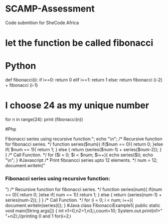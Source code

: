 # SCAMP-Assessment
Code submition for SheCode Africa
# let the function be called fibonacci
# Python 
def fibonacci(i):
    if i==0:
        return 0
    elif i==1:
        return 1
    else:
       return fibonacci (i-2) + fibonacci (i-1)
    
# I choose 24 as my unique number
for n in range(24):
    print (fibonacci(n))

#Php

<?php  
/* Print fiboancci series upto 12 elements. */  
$num = 12;  
echo "<h3>Fibonacci series using recursive function:</h3>";  
echo "\n";  
/* Recursive function for fibonacci series. */  
function series($num){  
    if($num == 0){  
    return 0;  
    }else if( $num == 1){  
return 1;  
}  else {  
return (series($num-1) + series($num-2));  
}   
}  
/* Call Function. */  
for ($i = 0; $i < $num; $i++){  
echo series($i);  
echo "\n";  
}


#Javascript 

/* Print fiboancci series upto 12 elements. */  
num = 12;  
document.writeln("<h3>Fibonacci series using recursive function: </h3>")

/* Recursive function for fibonacci series. */  
function series(num){  
    if(num == 0){  
    return 0;  
    }else if( num == 1){  
return 1;  
}  else {  
return (series(num-1) + series(num-2));  
}   
}  
/* Call Function. */  
for (i = 0; i < num; i++){  
document.writeln(series(i));  
}

#Java

class FibonacciExample1{
public static void main(String args[])
{  
 int n1=0,n2=1,n3,i,count=10;  
 System.out.print(n1+" "+n2);//printing 0 and 1  
  
 for(i=2;i<count;++i)//loop starts from 2 because 0 and 1 are already printed  
 {  
  n3=n1+n2;  
  System.out.print(" "+n3);  
  n1=n2;  
  n2=n3;  
 }  

}}
